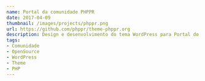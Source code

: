 ```yaml
---
name: Portal da comunidade PHPPR
date: 2017-04-09
thumbnail: /images/projects/phppr.png
url: https://github.com/phppr/theme-phppr.org
description: Design e desenvolvimento do tema WordPress para Portal do Grupo de Desenvolvedores PHP do Paraná.
tags:
- Comunidade
- OpenSource
- WordPress
- Theme
- PHP
---
```

